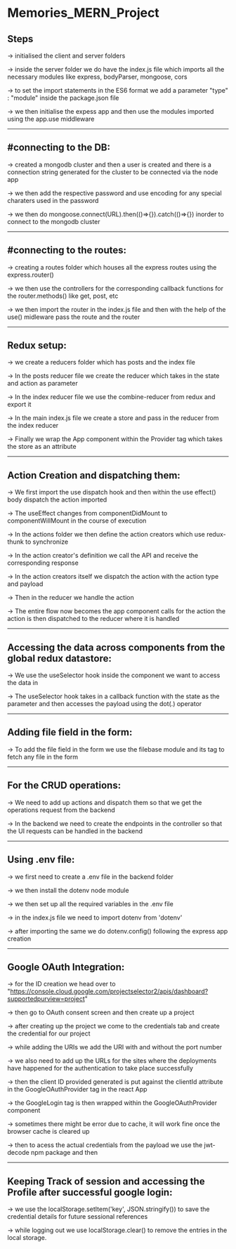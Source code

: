 # Memories_MERN_Project

Steps
-----
-> initialised the client and server folders

-> inside the server folder we do have the index.js file which imports all the necessary modules like express, bodyParser, mongoose, cors

-> to set the import statements in the ES6 format we add a parameter "type" : "module" inside the package.json file 

-> we then initialise the expess app and then use the modules imported using the app.use middleware


_____________________
#connecting to the DB:
----------------------

-> created a mongodb cluster and then a user is created and there is a connection string generated for the cluster to be connected via the node app

-> we then add the respective password and use encoding for any special charaters used in the password

-> we then do mongoose.connect(URL).then(()=>{}).catch(()=>{}) inorder to connect to the mongodb cluster

__________________________
#connecting to the routes:
--------------------------

-> creating a routes folder which houses all the express routes using the express.router()

-> we then use the controllers for the corresponding callback functions for the router.methods() like get, post, etc

-> we then import the router in the index.js file and then with the help of the use() midleware pass the route and the router 


____________
Redux setup:
------------

-> we create a reducers folder which has posts and the index file

-> In the posts reducer file we create the reducer which takes in the state and action as parameter

-> In the index reducer file we use the combine-reducer from redux and export it

-> In the main index.js file we create a store and pass in the reducer from the index reducer

-> Finally we wrap the App component within the Provider tag which takes the store as an attribute


_____________________________________
Action Creation and dispatching them:
-------------------------------------

-> We first import the use dispatch hook and then within the use effect() body dispatch the action imported

-> The useEffect changes from componentDidMount to componentWillMount in the course of execution

-> In the actions folder we then define the action creators which use redux-thunk to synchronize

-> In the action creator's definition we call the API and receive the corresponding response

-> In the action creators itself we dispatch the action with the action type and payload

-> Then in the reducer we handle the action

-> The entire flow now becomes the app component calls for the action the action is then dispatched to the reducer where it is handled


_____________________________________________________________________
Accessing the data across components from the global redux datastore:
---------------------------------------------------------------------

-> We use the useSelector hook inside the component we want to access the data in

-> The useSelector hook takes in a callback function with the state as the parameter and then accesses the payload using the dot(.) operator


______________________________
Adding file field in the form:
------------------------------
-> To add the file field in the form we use the filebase module and its tag to fetch any file in the form


________________________
For the CRUD operations:
------------------------
-> We need to add up actions and dispatch them so that we get the operations request from the backend

-> In the backend we need to create the endpoints in the controller so that the UI requests can be handled in the backend

________________
Using .env file:
----------------

-> we first need to create a .env file in the backend folder

-> we then install the dotenv node module 

-> we then set up all the required variables in the .env file 

-> in the index.js file we need to import dotenv from 'dotenv'

-> after importing the same we do dotenv.config() following the express app creation


_________________________
Google OAuth Integration:
--------------------------

-> for the ID creation we head over to "https://console.cloud.google.com/projectselector2/apis/dashboard?supportedpurview=project"

-> then go  to OAuth consent screen and then create up a project

-> after creating up the project we come to the credentials tab and create the credential for our project

-> while adding the URIs we add the URI with and without the port number

-> we also need to add up the URLs for the sites where the deployments have happened for the authentication to take place successfully

-> then the client ID provided generated is put against the clientId attribute in the GoogleOAuthProvider tag in the react App

-> the GoogleLogin tag is then wrapped within the GoogleOAuthProvider component

-> sometimes there might be error due to cache, it will work fine once the browser cache is cleared up

-> then to acess the actual credentials from the payload we use the jwt-decode npm package and then 

_________________________________________________________________________________
Keeping Track of session and accessing the Profile after successful google login:
---------------------------------------------------------------------------------

-> we use the localStorage.setItem('key', JSON.stringify()) to save the credential details for future sessional references

-> while logging out we use localStorage.clear() to remove the entries in the local storage.


